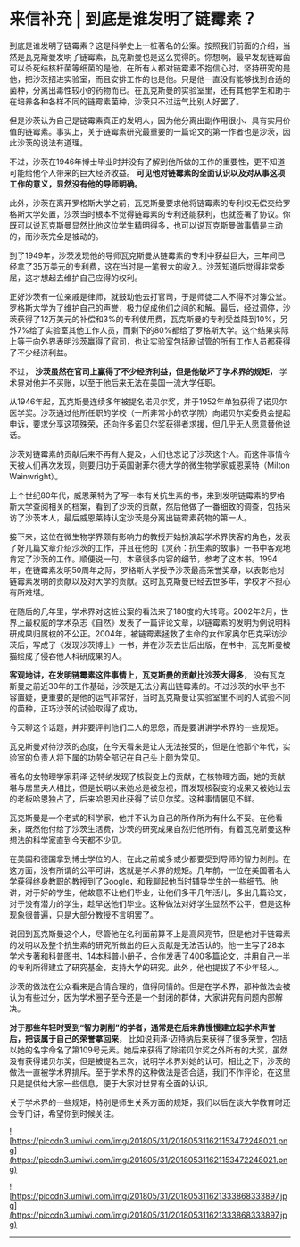# 来信补充 | 到底是谁发明了链霉素？

到底是谁发明了链霉素？这是科学史上一桩著名的公案。按照我们前面的介绍，当然是瓦克斯曼发明了链霉素，瓦克斯曼也是这么觉得的。你想啊，最早发现链霉菌可以杀死结核杆菌等细菌的是他，在所有人都对链霉素不抱信心时，坚持研究的是他，把沙茨招进实验室，而且安排工作的也是他。只是他一直没有能够找到合适的菌种，分离出毒性较小的药物而已。在瓦克斯曼的实验室里，还有其他学生和助手在培养各种各样不同的链霉素菌种，沙茨只不过运气比别人好罢了。

但是沙茨认为自己是链霉素真正的发明人，因为他分离出副作用很小、具有实用价值的链霉素。事实上，关于链霉素研究最重要的一篇论文的第一作者也是沙茨，因此沙茨的说法有道理。

不过，沙茨在1946年博士毕业时并没有了解到他所做的工作的重要性，更不知道可能给他个人带来的巨大经济收益。 **可见他对链霉素的全面认识以及对从事这项工作的意义，显然没有他的导师明确。**

此外，沙茨在离开罗格斯大学之前，瓦克斯曼要求他将链霉素的专利权无偿交给罗格斯大学处置，沙茨当时根本不觉得链霉素的专利还能获利，也就签署了协议。你既可以说瓦克斯曼显然比他这位学生精明得多，也可以说瓦克斯曼做事情是主动的，而沙茨完全是被动的。

到了1949年，沙茨发现他的导师瓦克斯曼从链霉素的专利中获益巨大，三年间已经拿了35万美元的专利费，这在当时是一笔很大的收入。沙茨知道后觉得非常委屈，这才想起去维护自己应得的权利。

正好沙茨有一位亲戚是律师，就鼓动他去打官司，于是师徒二人不得不对簿公堂。罗格斯大学为了维护自己的声誉，极力促成他们之间的和解。最后，经过调停，沙茨获得了12万美元的补偿和3%的专利使用费，瓦克斯曼的专利受益降到10%，另外7%给了实验室其他工作人员，而剩下的80%都给了罗格斯大学。这个结果实际上等于向外界表明沙茨赢得了官司，也让实验室包括刷试管的所有工作人员都获得了不少经济利益。

不过， **沙茨虽然在官司上赢得了不少经济利益，但是他破坏了学术界的规矩，** 学术界对他并不买账，以至于他后来无法在美国一流大学任职。

从1946年起，瓦克斯曼连续多年被提名诺贝尔奖，并于1952年单独获得了诺贝尔医学奖。沙茨通过他所任职的学校（一所非常小的农学院）向诺贝尔奖委员会提起申诉，要求分享这项殊荣，还向许多诺贝尔奖获得者求援，但几乎无人愿意替他说话。

沙茨对链霉素的贡献后来不再有人提及，人们也忘记了沙茨这个人。而这件事情今天被人们再次发现，则要归功于英国谢菲尔德大学的微生物学家威恩莱特（Milton Wainwright）。

上个世纪80年代，威恩莱特为了写一本有关抗生素的书，来到发明链霉素的罗格斯大学查阅相关的档案，看到了沙茨的贡献，然后他做了一番细致的调查，包括采访了沙茨本人，最后威恩莱特认定沙茨是分离出链霉素药物的第一人。

接下来，这位在微生物学界颇有影响力的教授开始扮演起学术界侠客的角色，发表了好几篇文章介绍沙茨的工作，并且在他的《灵药：抗生素的故事》一书中客观地肯定了沙茨的工作。顺便说一句，本章很多内容的细节，参考了这本书。1994年，在链霉素发明50周年之际，罗格斯大学授予沙茨最高荣誉奖章，以表彰他对链霉素发明的贡献以及对大学的贡献。这时瓦克斯曼已经去世多年，学校才不担心有所难堪。

在随后的几年里，学术界对这桩公案的看法来了180度的大转弯。2002年2月，世界上最权威的学术杂志《自然》发表了一篇评论文章，以链霉素的发明为例说明科研成果归属权的不公正。2004年，被链霉素拯救了生命的女作家奥尔巴克采访沙茨后，写成了《发现沙茨博士》一书，并在沙茨去世后出版，在书中，瓦克斯曼被描绘成了侵吞他人科研成果的人。

 **客观地讲，在发明链霉素这件事情上，瓦克斯曼的贡献比沙茨大得多，** 没有瓦克斯曼之前近30年的工作基础，沙茨是无法分离出链霉素的。不过沙茨的水平也不容置疑，更重要的是他的运气非常好，当时瓦克斯曼让实验室里不同的人试验不同的菌种，正巧沙茨的试验取得了成功。

今天聊这个话题，并非要评判他们二人的恩怨，而是要讲讲学术界的一些规矩。

瓦克斯曼对待沙茨的态度，在今天看来是让人无法接受的，但是在他那个年代，实验室的负责人将下属的功劳全部记在自己头上颇为常见。

著名的女物理学家莉泽·迈特纳发现了核裂变上的贡献，在核物理方面，她的贡献堪与居里夫人相比，但是长期以来她总是被忽视，而发现核裂变的成果又被她过去的老板哈恩独占了，后来哈恩因此获得了诺贝尔奖。这种事情屡见不鲜。

瓦克斯曼是一个老式的科学家，他并不认为自己的所作所为有什么不妥。在他看来，既然他付给了沙茨生活费，沙茨的研究成果自然归他所有。有着瓦克斯曼这种想法的科学家直到今天都不少见。

在美国和德国拿到博士学位的人，在此之前或多或少都要受到导师的智力剥削。在这方面，没有所谓的公平可讲，这就是学术界的规矩。几年前，一位在美国著名大学获得终身教职的教授到了Google，和我聊起他当时辅导学生的一些细节。他讲，对于好的学生，他故意不让他们毕业，让他们多干几年活儿，多出几篇论文，对于没有潜力的学生，趁早送他们毕业。这种做法对好学生显然不公平，但是这种现象很普遍，只是大部分教授不言明罢了。

说回到瓦克斯曼这个人，尽管他在名利面前算不上是高风亮节，但是他对于链霉素的发明以及整个抗生素的研究所做出的巨大贡献是无法否认的。他一生写了28本学术专著和科普图书、14本科普小册子，合作发表了400多篇论文，并用自己一半的专利所得建立了研究基金，支持大学的研究。此外，他也提拔了不少年轻人。

沙茨的做法在公众看来是合情合理的，值得同情的。但是在学术界，那种做法会被认为有些过分，因为学术圈子至今还是一个封闭的群体，大家讲究有问题内部解决。

 **对于那些年轻时受到“智力剥削”的学者，通常是在后来靠慢慢建立起学术声誉后，把该属于自己的荣誉拿回来，** 比如说莉泽·迈特纳后来获得了很多荣誉，包括以她的名字命名了第109号元素。她后来获得了除诺贝尔奖之外所有的大奖，虽然没有获得诺贝尔奖，但是被提名三次，说明学术界对她的认可。相比之下，沙茨的做法一直被学术界排斥。至于学术界的这种做法是否合适，我们不作评论，在这里只是提供给大家一些信息，便于大家对世界有全面的认识。

关于学术界的一些规矩，特别是师生关系方面的规矩，我们以后在谈大学教育时还会专门讲，希望你到时候关注。

![https://piccdn3.umiwi.com/img/201805/31/201805311621153472248021.png](https://piccdn3.umiwi.com/img/201805/31/201805311621153472248021.png)

![https://piccdn3.umiwi.com/img/201805/31/201805311621333868333897.jpg](https://piccdn3.umiwi.com/img/201805/31/201805311621333868333897.jpg)

---
